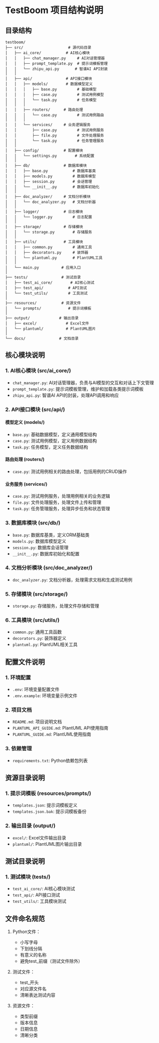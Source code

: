 # TestBoom 项目结构说明

## 目录结构

```
testboom/
├── src/                    # 源代码目录
│   ├── ai_core/           # AI核心模块
│   │   ├── chat_manager.py     # AI对话管理器
│   │   ├── prompt_template.py  # 提示词模板管理
│   │   └── zhipu_api.py       # 智谱AI API封装
│   │
│   ├── api/               # API接口模块
│   │   ├── models/        # 数据模型定义
│   │   │   ├── base.py         # 基础模型
│   │   │   ├── case.py         # 测试用例模型
│   │   │   └── task.py         # 任务模型
│   │   │
│   │   ├── routers/      # 路由处理
│   │   │   └── case.py         # 测试用例路由
│   │   │
│   │   └── services/     # 业务逻辑服务
│   │       ├── case.py         # 测试用例服务
│   │       ├── file.py         # 文件处理服务
│   │       └── task.py         # 任务管理服务
│   │
│   ├── config/           # 配置模块
│   │   └── settings.py        # 系统配置
│   │
│   ├── db/               # 数据库模块
│   │   ├── base.py           # 数据库基类
│   │   ├── models.py         # 数据库模型
│   │   ├── session.py        # 会话管理
│   │   └── __init__.py       # 数据库初始化
│   │
│   ├── doc_analyzer/     # 文档分析模块
│   │   └── doc_analyzer.py   # 文档分析器
│   │
│   ├── logger/           # 日志模块
│   │   └── logger.py         # 日志配置
│   │
│   ├── storage/          # 存储模块
│   │   └── storage.py        # 存储服务
│   │
│   ├── utils/            # 工具模块
│   │   ├── common.py         # 通用工具
│   │   ├── decorators.py     # 装饰器
│   │   └── plantuml.py       # PlantUML工具
│   │
│   └── main.py          # 应用入口
│
├── tests/               # 测试目录
│   ├── test_ai_core/        # AI核心测试
│   ├── test_api/           # API测试
│   └── test_utils/         # 工具测试
│
├── resources/           # 资源文件
│   └── prompts/            # 提示词模板
│
├── output/             # 输出目录
│   ├── excel/             # Excel文件
│   └── plantuml/          # PlantUML图片
│
└── docs/               # 文档目录
```

## 核心模块说明

### 1. AI核心模块 (src/ai_core/)
- `chat_manager.py`: AI对话管理器，负责与AI模型的交互和对话上下文管理
- `prompt_template.py`: 提示词模板管理，维护和加载各类提示词模板
- `zhipu_api.py`: 智谱AI API的封装，处理API调用和响应

### 2. API接口模块 (src/api/)
#### 模型定义 (models/)
- `base.py`: 基础数据模型，定义通用模型结构
- `case.py`: 测试用例模型，定义用例数据结构
- `task.py`: 任务模型，定义任务数据结构

#### 路由处理 (routers/)
- `case.py`: 测试用例相关的路由处理，包括用例的CRUD操作

#### 业务服务 (services/)
- `case.py`: 测试用例服务，处理用例相关的业务逻辑
- `file.py`: 文件处理服务，处理文件上传和管理
- `task.py`: 任务管理服务，处理异步任务和状态管理

### 3. 数据库模块 (src/db/)
- `base.py`: 数据库基类，定义ORM基础类
- `models.py`: 数据库模型定义
- `session.py`: 数据库会话管理
- `__init__.py`: 数据库初始化和配置

### 4. 文档分析模块 (src/doc_analyzer/)
- `doc_analyzer.py`: 文档分析器，处理需求文档和生成测试用例

### 5. 存储模块 (src/storage/)
- `storage.py`: 存储服务，处理文件存储和管理

### 6. 工具模块 (src/utils/)
- `common.py`: 通用工具函数
- `decorators.py`: 装饰器定义
- `plantuml.py`: PlantUML相关工具

## 配置文件说明

### 1. 环境配置
- `.env`: 环境变量配置文件
- `.env.example`: 环境变量示例文件

### 2. 项目文档
- `README.md`: 项目说明文档
- `PLANTUML_API_GUIDE.md`: PlantUML API使用指南
- `PLANTUML_GUIDE.md`: PlantUML使用指南

### 3. 依赖管理
- `requirements.txt`: Python依赖包列表

## 资源目录说明

### 1. 提示词模板 (resources/prompts/)
- `templates.json`: 提示词模板定义
- `templates.json.bak`: 提示词模板备份

### 2. 输出目录 (output/)
- `excel/`: Excel文件输出目录
- `plantuml/`: PlantUML图片输出目录

## 测试目录说明

### 1. 测试模块 (tests/)
- `test_ai_core/`: AI核心模块测试
- `test_api/`: API接口测试
- `test_utils/`: 工具模块测试

## 文件命名规范

1. Python文件：
   - 小写字母
   - 下划线分隔
   - 有意义的名称
   - 避免test_前缀（测试文件除外）

2. 测试文件：
   - test_开头
   - 对应源文件名
   - 清晰表达测试内容

3. 资源文件：
   - 类型前缀
   - 版本信息
   - 日期信息
   - 清晰分类 